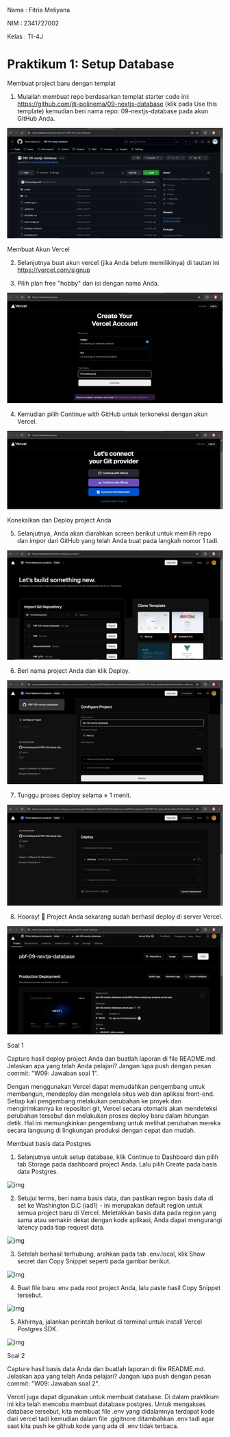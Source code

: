 Nama : Fitria Meliyana

NIM : 2341727002

Kelas : TI-4J

# Praktikum 1: Setup Database

Membuat project baru dengan templat

1. Mulailah membuat repo berdasarkan templat starter code ini: https://github.com/jti-polinema/09-nextjs-database (klik pada Use this template) kemudian beri nama repo: 09-nextjs-database pada akun GitHub Anda.

![img](/09-nextjs-database/img/prak%201%20no%201.PNG)

 Membuat Akun Vercel

2. Selanjutnya buat akun vercel (jika Anda belum memilikinya) di tautan ini https://vercel.com/signup

3. Pilih plan free "hobby" dan isi dengan nama Anda.

![img](/09-nextjs-database/img/prak%201%20no%203.PNG)

4. Kemudian pilih Continue with GitHub untuk terkoneksi dengan akun Vercel.

![img](/09-nextjs-database/img/prak%201%20no%204.PNG)

 Koneksikan dan Deploy project Anda

5. Selanjutnya, Anda akan diarahkan screen berikut untuk memilih repo dan impor dari GitHub yang telah Anda buat pada langkah nomor 1 tadi.

![img](/09-nextjs-database/img/prak%201%20no%205.PNG)

6. Beri nama project Anda dan klik Deploy.

![img](/09-nextjs-database/img/prak%201%20no%206.PNG)

7. Tunggu proses deploy selama ± 1 menit.

![img](/09-nextjs-database/img/prak%201%20no%207.PNG)

8. Hooray! 🥳 Project Anda sekarang sudah berhasil deploy di server Vercel.

![img](/09-nextjs-database/img/prak%201%20no%208.PNG)

Soal 1

Capture hasil deploy project Anda dan buatlah laporan di file README.md. Jelaskan apa yang telah Anda pelajari?
Jangan lupa push dengan pesan commit: "W09: Jawaban soal 1".

Dengan menggunakan Vercel dapat memudahkan pengembang untuk membangun, mendeploy dan mengelola situs web dan aplikasi front-end. Setiap kali pengembang melakukan perubahan ke proyek dan mengirimkannya ke repositori git, Vercel secara otomatis akan mendeteksi perubahan tersebut dan melakukan proses deploy baru dalam hitungan detik. Hal ini memungkinkan pengembang untuk melihat perubahan mereka secara langsung di lingkungan produksi dengan cepat dan mudah.

Membuat basis data Postgres

1. Selanjutnya untuk setup database, klik Continue to Dashboard dan pilih tab Storage pada dashboard project Anda. Lalu pilih Create pada basis data Postgres.

![img](/img/prak%201%20b%20no%201.PNG)

2. Setujui terms, beri nama basis data, dan pastikan region basis data di set ke Washington D.C (iad1) - ini merupakan default region untuk semua project baru di Vercel. Meletakkan basis data pada region yang sama atau semakin dekat dengan kode aplikasi, Anda dapat mengurangi latency pada tiap request data.

![img](/img/prak%201%20b%20no%202.PNG)

3. Setelah berhasil terhubung, arahkan pada tab .env.local, klik Show secret dan Copy Snippet seperti pada gambar berikut.

![img](/img/prak%201%20b%20no%203a.PNG)

4. Buat file baru .env pada root project Anda, lalu paste hasil Copy Snippet tersebut.

![img](/img/prak%201%20b%20no%204.PNG)

5. Akhirnya, jalankan perintah berikut di terminal untuk install Vercel Postgres SDK.

![img](/img/prak%201%20b%20no%205.PNG)

Soal 2

Capture hasil basis data Anda dan buatlah laporan di file README.md. Jelaskan apa yang telah Anda pelajari?
Jangan lupa push dengan pesan commit: "W09: Jawaban soal 2".

Vercel juga dapat digunakan untuk membuat database. Di dalam praktikum ini kita telah mencoba membuat database
postgres. Untuk mengakses database tersebut, kita membuat file .env yang didalamnya terdapat kode dari vercel tadi kemudian dalam file .gigitnore ditambahkan .env tadi agar saat kita push ke github kode yang ada di .env tidak terbaca.




